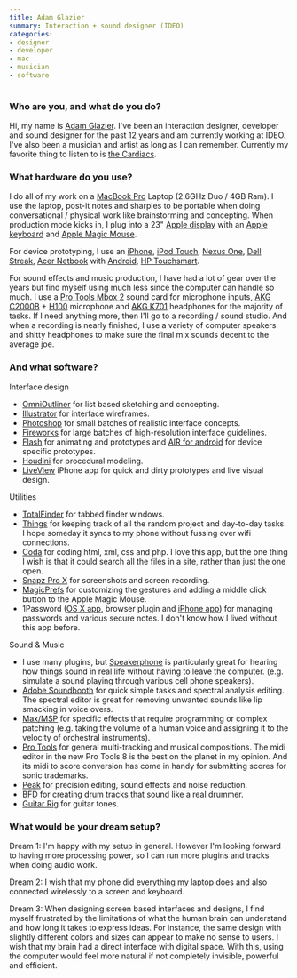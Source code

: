 ```yaml
---
title: Adam Glazier
summary: Interaction + sound designer (IDEO)
categories:
- designer
- developer
- mac
- musician
- software
---
```


### Who are you, and what do you do?

Hi, my name is [Adam Glazier](http://www.adamglazier.com/ "Adam's website."). I've been an interaction designer, developer and sound designer for the past 12 years and am currently working at IDEO. I've also been a musician and artist as long as I can remember. Currently my favorite thing to listen to is [the Cardiacs](http://www.youtube.com/watch?v=gNdnOTvGbJQ "A video of the Cardiacs.").

### What hardware do you use?

I do all of my work on a [MacBook Pro][macbook-pro] Laptop (2.6GHz Duo / 4GB Ram). I use the laptop, post-it notes and sharpies to be portable when doing conversational / physical work like brainstorming and concepting. When production mode kicks in, I plug into a 23" [Apple display][cinema-display] with an [Apple keyboard][keyboard] and [Apple Magic Mouse][magic-mouse].

For device prototyping, I use an [iPhone][], [iPod Touch][ipod-touch], [Nexus One][nexus-one], [Dell Streak][streak], [Acer Netbook][aspire-one-d250] with [Android][], [HP Touchsmart][touchsmart-iq816].

For sound effects and music production, I have had a lot of gear over the years but find myself using much less since the computer can handle so much. I use a [Pro Tools Mbox 2][mbox] sound card for microphone inputs, [AKG C2000B][c-2000-b] + [H100][h100] microphone and [AKG K701][k-701] headphones for the majority of tasks. If I need anything more, then I'll go to a recording / sound studio. And when a recording is nearly finished, I use a variety of computer speakers and shitty headphones to make sure the final mix sounds decent to the average joe.

### And what software?

Interface design

* [OmniOutliner][] for list based sketching and concepting.
* [Illustrator][] for interface wireframes.
* [Photoshop][] for small batches of realistic interface concepts.
* [Fireworks][] for large batches of high-resolution interface guidelines.
* [Flash][] for animating and prototypes and [AIR for android][air-android] for device specific prototypes.
* [Houdini][] for procedural modeling.
* [LiveView][liveview-ios] iPhone app for quick and dirty prototypes and live visual design.

Utilities

* [TotalFinder][] for tabbed finder windows.
* [Things][] for keeping track of all the random project and day-to-day tasks. I hope someday it syncs to my phone without fussing over wifi connections.
* [Coda][] for coding html, xml, css and php. I love this app, but the one thing I wish is that it could search all the files in a site, rather than just the one open.
* [Snapz Pro X][snapz-pro-x] for screenshots and screen recording.
* [MagicPrefs][] for customizing the gestures and adding a middle click button to the Apple Magic Mouse.
* 1Password ([OS X app][1password], browser plugin and [iPhone app][1password-ios]) for managing passwords and various secure notes. I don't know how I lived without this app before.

Sound & Music

* I use many plugins, but [Speakerphone][] is particularly great for hearing how things sound in real life without having to leave the computer. (e.g. simulate a sound playing through various cell phone speakers).
* [Adobe Soundbooth][soundbooth] for quick simple tasks and spectral analysis editing. The spectral editor is great for removing unwanted sounds like lip smacking in voice overs.
* [Max/MSP][max] for specific effects that require programming or complex patching (e.g. taking the volume of a human voice and assigning it to the velocity of orchestral instruments).
* [Pro Tools][pro-tools] for general multi-tracking and musical compositions. The midi editor in the new Pro Tools 8 is the best on the planet in my opinion. And its midi to score conversion has come in handy for submitting scores for sonic trademarks.
* [Peak][] for precision editing, sound effects and noise reduction.
* [BFD][] for creating drum tracks that sound like a real drummer.
* [Guitar Rig][guitar-rig-pro] for guitar tones.

### What would be your dream setup?

Dream 1: I'm happy with my setup in general. However I'm looking forward to having more processing power, so I can run more plugins and tracks when doing audio work.

Dream 2: I wish that my phone did everything my laptop does and also connected wirelessly to a screen and keyboard.

Dream 3: When designing screen based interfaces and designs, I find myself frustrated by the limitations of what the human brain can understand and how long it takes to express ideas. For instance, the same design with slightly different colors and sizes can appear to make no sense to users. I wish that my brain had a direct interface with digital space. With this, using the computer would feel more natural if not completely invisible, powerful and efficient.

[aspire-one-d250]: https://www.amazon.com/Acer-Aspire-D250-1958-Sapphire-Blue/dp/B0039VRP3W "A 10.1 inch netbook computer."
[c-2000-b]: https://www.akg.com/pro/p/c2000b "A recording microphone."
[cinema-display]: https://en.wikipedia.org/wiki/Apple_Cinema_Display "An LCD display."
[h100]: https://www.akg.com/H100-1292.html?pid=1909 "A microphone mount."
[iphone]: https://en.wikipedia.org/wiki/IPhone_(1st_generation) "A smartphone."
[ipod-touch]: https://www.apple.com/ipod-touch/ "It's like an iPhone, without the phone bit."
[k-701]: https://www.akg.com/personal/K%20701,pcp_id,165,pid,1,_psmand,1.html "Headphones."
[keyboard]: https://www.apple.com/keyboard/ "The keyboard."
[macbook-pro]: https://www.apple.com/macbook-pro/ "A laptop."
[magic-mouse]: https://www.apple.com/magicmouse/ "A multi-touch mouse."
[mbox]: http://www.avid.com/US/Products/Mbox "A USB-powered audio/MIDI production system."
[nexus-one]: https://en.wikipedia.org/wiki/Nexus_One "An Android-based smartphone."
[streak]: https://en.wikipedia.org/wiki/Dell_Streak "A portable media device with a multi-touch display."
[touchsmart-iq816]: http://h10025.www1.hp.com/ewfrf/wc/product?product=3809131&lc=en&cc=us&dlc=en&lang=en&cc=us "An all-in-one desktop PC."
[1password-ios]: https://itunes.apple.com/us/app/1password-password-manager/id568903335 "Password storage software for the iPhone."
[1password]: https://1password.com "Password management software for Mac OS X."
[air-android]: https://play.google.com/store/apps/details?id=com.adobe.air "Software to convert ActionScript applications to Android apps."
[android]: https://developers.google.com/android/?csw=1 "A mobile phone platform."
[bfd]: https://www.fxpansion.com/products/bfd3/ "Drum studio software."
[coda]: https://panic.com/coda/ "A single-window HTML/web tool for the Mac."
[fireworks]: https://creative.adobe.com/products/fireworks "A graphics and work tool for the Mac."
[flash]: https://en.wikipedia.org/wiki/Adobe_Flash "A software and animation editor."
[guitar-rig-pro]: https://www.native-instruments.com/en/products/komplete/guitar/guitar-rig-5-pro/ "Guitar and bass audio software."
[houdini]: https://archive.sidefx.com/index.php?Itemid=270&id=1021&option=com_content&task=view "3D modelling and animation software."
[illustrator]: https://www.adobe.com/products/illustrator.html "A vector graphics editor."
[liveview-ios]: https://itunes.apple.com/us/app/liveview/id301069270 "An iPhone remote screen viewer app for design and prototyping."
[magicprefs]: http://magicprefs.com/ "A Mac OS X prefpane that adds extra options to the Magic Mouse."
[max]: https://cycling74.com/products/max/ "A visual programming environment."
[omnioutliner]: https://www.omnigroup.com/omnioutliner/ "To-do/task management software for Mac OS X."
[peak]: https://www.pcworld.com/article/157969/article.html "A music creation and editing tool."
[photoshop]: https://www.adobe.com/products/photoshop.html "A bitmap image editor."
[pro-tools]: http://www.avid.com/US/products/Pro-Tools-8-Software "Audio editing and processing software."
[snapz-pro-x]: https://www.ambrosiasw.com/utilities/snapzprox/ "A screenshot and screencast tool for Mac OS X."
[soundbooth]: https://en.wikipedia.org/wiki/Adobe_Soundbooth "Audio editing software."
[speakerphone]: https://www.audioease.com/Pages/Speakerphone/speakerphone.html "An audio plug-in to mimic various speakers."
[things]: https://culturedcode.com/things/ "A task management application for the Mac."
[totalfinder]: https://totalfinder.binaryage.com/ "Software that adds extra features (tabs, etc.) to Mac OS X's Finder."
